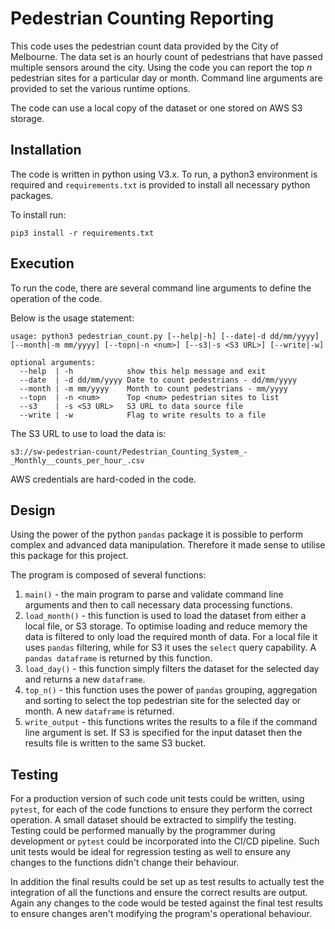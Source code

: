 # Pedestrian Counting Reporting

This code uses the pedestrian count data provided by the City of Melbourne.  The data set is an hourly count of pedestrians
that have passed multiple sensors around the city.  Using the code you can report the top <i>n</i> pedestrian sites for a
particular day or month.  Command line arguments are provided to set the various runtime options.

The code can use a local copy of the dataset or one stored on AWS S3 storage.

## Installation

The code is written in python using V3.x.  To run, a python3 environment is required and `requirements.txt` is 
provided to install all necessary python packages.

To install run:

```
pip3 install -r requirements.txt
```

## Execution

To run the code, there are several command line arguments to define the operation of the code.

Below is the usage statement:

```
usage: python3 pedestrian_count.py [--help|-h] [--date|-d dd/mm/yyyy] [--month|-m mm/yyyy] [--topn|-n <num>] [--s3|-s <S3 URL>] [--write|-w]

optional arguments:
  --help  | -h            show this help message and exit
  --date  | -d dd/mm/yyyy Date to count pedestrians - dd/mm/yyyy
  --month | -m mm/yyyy    Month to count pedestrians - mm/yyyy
  --topn  | -n <num>      Top <num> pedestrian sites to list
  --s3    | -s <S3 URL>   S3 URL to data source file
  --write | -w            Flag to write results to a file 
```

The S3 URL to use to load the data is:

```
s3://sw-pedestrian-count/Pedestrian_Counting_System_-_Monthly__counts_per_hour_.csv
```

AWS credentials are hard-coded in the code.

## Design

Using the power of the python `pandas` package it is possible to perform complex and advanced data manipulation.  Therefore it made sense to utilise this package for this project.

The program is composed of several functions:

1.	`main()` - the main program to parse and validate command line arguments and then to call necessary data processing functions.
2.	`load_month()` - this function is used to load the dataset from either a local file, or S3 storage.  To optimise loading and reduce memory the data is filtered to only load the required month of data.  For a local file it uses `pandas` filtering, while for S3 it uses the `select` query capability.  A `pandas dataframe` is returned by this function.
3.	`load_day()` - this function simply filters the dataset for the selected day and returns a new `dataframe`.
4.	`top_n()` - this function uses the power of `pandas` grouping, aggregation and sorting to select the top pedestrian site for the selected day or month.  A new `dataframe` is returned.
5. `write_output` - this functions writes the results to a file if the command line argument is set.  If S3 is specified for the input dataset then the results file is written to the same S3 bucket.

## Testing

For a production version of such code unit tests could be written, using `pytest`, for each of the code functions to ensure they perform the correct operation.  A small dataset should be extracted to simplify the testing.  Testing could be performed manually by the programmer during development or `pytest` could be incorporated into the CI/CD pipeline.  Such unit tests would be ideal for regression testing as well to ensure any changes to the functions didn't change their behaviour.

In addition the final results could be set up as test results to actually test the integration of all the functions and ensure the correct results are output.  Again any changes to the code would be tested against the final test results to ensure changes aren't modifying the program's operational behaviour.